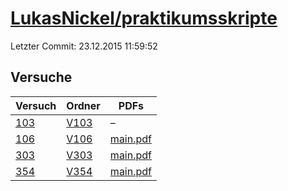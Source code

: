 # [LukasNickel/praktikumsskripte](https://github.com/LukasNickel/praktikumsskripte)

Letzter Commit: 23.12.2015 11:59:52

## Versuche

|        Versuch         |                                 Ordner                                  |                                                                  PDFs                                                                   |
|------------------------|-------------------------------------------------------------------------|-----------------------------------------------------------------------------------------------------------------------------------------|
|[103](../../versuch/103)|[V103](https://github.com/LukasNickel/praktikumsskripte/tree/master/V103)|–                                                                                                                                        |
|[106](../../versuch/106)|[V106](https://github.com/LukasNickel/praktikumsskripte/tree/master/V106)|[main.pdf](https://docs.google.com/viewer?url=https://raw.githubusercontent.com/LukasNickel/praktikumsskripte/master/V106/build/main.pdf)|
|[303](../../versuch/303)|[V303](https://github.com/LukasNickel/praktikumsskripte/tree/master/V303)|[main.pdf](https://docs.google.com/viewer?url=https://raw.githubusercontent.com/LukasNickel/praktikumsskripte/master/V303/build/main.pdf)|
|[354](../../versuch/354)|[V354](https://github.com/LukasNickel/praktikumsskripte/tree/master/V354)|[main.pdf](https://docs.google.com/viewer?url=https://raw.githubusercontent.com/LukasNickel/praktikumsskripte/master/V354/main.pdf)      |
